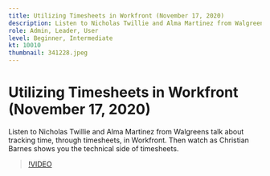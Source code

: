 ```yaml
---
title: Utilizing Timesheets in Workfront (November 17, 2020)
description: Listen to Nicholas Twillie and Alma Martinez from Walgreens talk about tracking time, through timesheets, in Workfront. Then watch as Christian Barnes shows yo… (Descriptions should be between 60 and 160 characters)
role: Admin, Leader, User
level: Beginner, Intermediate
kt: 10010
thumbnail: 341228.jpeg
---
```


# Utilizing Timesheets in Workfront (November 17, 2020)

Listen to Nicholas Twillie and Alma Martinez from Walgreens talk about tracking time, through timesheets, in Workfront. Then watch as Christian Barnes shows you the technical side of timesheets.

>[!VIDEO](https://video.tv.adobe.com/v/341228/?quality=12&learn=on)
